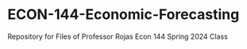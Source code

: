# ECON-144-Economic-Forecasting

Repository for Files of Professor Rojas Econ 144 Spring 2024 Class

